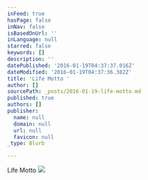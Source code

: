 ```yaml
---
inFeed: true
hasPage: false
inNav: false
isBasedOnUrl: ''
inLanguage: null
starred: false
keywords: []
description: ''
datePublished: '2016-01-19T04:37:37.016Z'
dateModified: '2016-01-19T04:37:36.382Z'
title: 'Life Motto '
author: []
sourcePath: _posts/2016-01-19-life-motto.md
published: true
authors: []
publisher:
  name: null
  domain: null
  url: null
  favicon: null
_type: Blurb

---
```

Life Motto
![](https://the-grid-user-content.s3-us-west-2.amazonaws.com/cdf5282e-e9c2-4ff0-af69-df168aa98ff9.jpg)